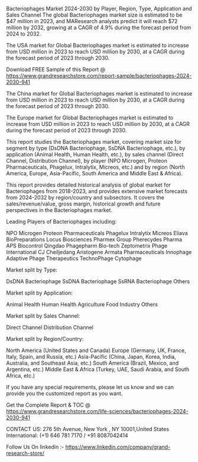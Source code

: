 Bacteriophages Market 2024-2030 by Player, Region, Type, Application and Sales Channel
The global Bacteriophages market size is estimated to be $47 million in 2023, and MAResearch analysts predict it will reach $72 million by 2032, growing at a CAGR of 4.9% during the forecast period from 2024 to 2032.

The USA market for Global Bacteriophages market is estimated to increase from USD million in 2023 to reach USD million by 2030, at a CAGR during the forecast period of 2023 through 2030.

Download FREE Sample of this Report @ https://www.grandresearchstore.com/report-sample/bacteriophages-2024-2030-941

The China market for Global Bacteriophages market is estimated to increase from USD million in 2023 to reach USD million by 2030, at a CAGR during the forecast period of 2023 through 2030.

The Europe market for Global Bacteriophages market is estimated to increase from USD million in 2023 to reach USD million by 2030, at a CAGR during the forecast period of 2023 through 2030.

This report studies the Bacteriophages market, covering market size for segment by type (DsDNA Bacteriophage, SsDNA Bacteriophage, etc.), by application (Animal Health, Human Health, etc.), by sales channel (Direct Channel, Distribution Channel), by player (NPO Microgen, Proteon Pharmaceuticals, Phagelux, Intralytix, Micreos, etc.) and by region (North America, Europe, Asia-Pacific, South America and Middle East & Africa).

This report provides detailed historical analysis of global market for Bacteriophages from 2018-2023, and provides extensive market forecasts from 2024-2032 by region/country and subsectors. It covers the sales/revenue/value, gross margin, historical growth and future perspectives in the Bacteriophages market.

Leading Players of Bacteriophages including:

NPO Microgen
Proteon Pharmaceuticals
Phagelux
Intralytix
Micreos
Eliava BioPreparations
Locus Biosciences
Pharmex Group
Pherecydes Pharma
APS Biocontrol
Qingdao Phagepharm Bio-tech
Zeptometrix
Phage International
CJ Cheiljedang
Aristogene
Armata Pharmaceuticals
Innophage
Adaptive Phage Therapeutics
TechnoPhage
Cytophage

Market split by Type:

DsDNA Bacteriophage
SsDNA Bacteriophage
SsRNA Bacteriophage
Others

Market split by Application:

Animal Health
Human Health
Agriculture
Food Industry
Others

Market split by Sales Channel:

Direct Channel
Distribution Channel

Market split by Region/Country:

North America (United States and Canada)
Europe (Germany, UK, France, Italy, Spain, and Russia, etc.)
Asia-Pacific (China, Japan, Korea, India, Australia, and Southeast Asia, etc.)
South America (Brazil, Mexico, and Argentina, etc.)
Middle East & Africa (Turkey, UAE, Saudi Arabia, and South Africa, etc.)

If you have any special requirements, please let us know and we can provide you the customized report as you want.

Get the Complete Report & TOC @ https://www.grandresearchstore.com/life-sciences/bacteriophages-2024-2030-941

CONTACT US:
276 5th Avenue, New York , NY 10001,United States
International: (+1) 646 781 7170 / +91 8087042414

Follow Us On linkedin :- https://www.linkedin.com/company/grand-research-store/
